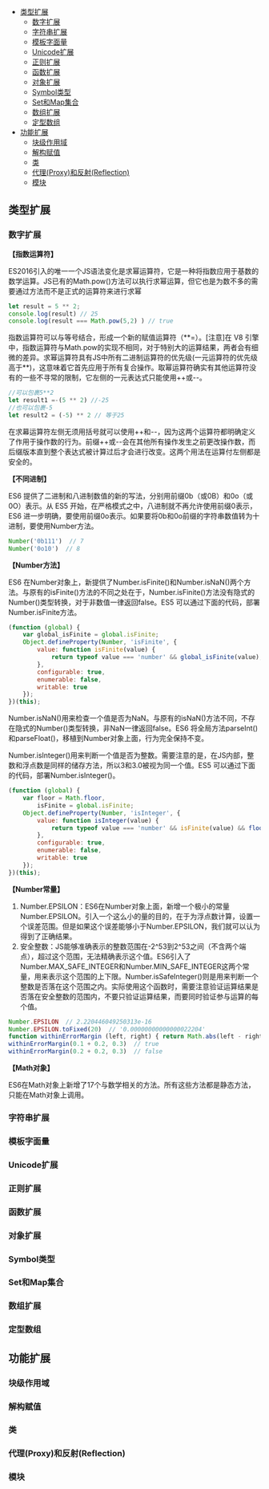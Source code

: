 - [类型扩展](#类型扩展)
    - [数字扩展](#数字扩展)
    - [字符串扩展](#字符串扩展)
    - [模板字面量](#模板字面量)
    - [Unicode扩展](#unicode扩展)
    - [正则扩展](#正则扩展)
    - [函数扩展](#函数扩展)
    - [对象扩展](#对象扩展)
    - [Symbol类型](#symbol类型)
    - [Set和Map集合](#set和map集合)
    - [数组扩展](#数组扩展)
    - [定型数组](#定型数组)
- [功能扩展](#功能扩展)
    - [块级作用域](#块级作用域)
    - [解构赋值](#解构赋值)
    - [类](#类)
    - [代理(Proxy)和反射(Reflection)](#代理proxy和反射reflection)
    - [模块](#模块)

## 类型扩展

### 数字扩展

**【指数运算符】**

ES2016引入的唯一一个JS语法变化是求幂运算符，它是一种将指数应用于基数的数学运算。JS已有的Math.pow()方法可以执行求幂运算，但它也是为数不多的需要通过方法而不是正式的运算符来进行求幂
```js
let result = 5 ** 2;
console.log(result) // 25
console.log(result === Math.pow(5,2) ) // true
```

指数运算符可以与等号结合，形成一个新的赋值运算符（\*\*=）。[注意]在 V8 引擎中，指数运算符与Math.pow的实现不相同，对于特别大的运算结果，两者会有细微的差异。求幂运算符具有JS中所有二进制运算符的优先级(一元运算符的优先级高于**)，这意味着它首先应用于所有复合操作。取幂运算符确实有其他运算符没有的一些不寻常的限制，它左侧的一元表达式只能使用++或--。
```js
//可以包裹5**2
let result1 =-(5 ** 2) //-25
//也可以包裹-5
let result2 = (-5) ** 2 // 等于25
```

在求幕运算符左侧无须用括号就可以使用++和--，因为这两个运算符都明确定义了作用于操作数的行为。前缀++或--会在其他所有操作发生之前更改操作数，而后缀版本直到整个表达式被计算过后才会进行改变。这两个用法在运算付左侧都是安全的。

**【不同进制】**

ES6 提供了二进制和八进制数值的新的写法，分别用前缀0b（或0B）和0o（或0O）表示。从 ES5 开始，在严格模式之中，八进制就不再允许使用前缀0表示，ES6 进一步明确，要使用前缀0o表示。如果要将0b和0o前缀的字符串数值转为十进制，要使用Number方法。
```js
Number('0b111')  // 7
Number('0o10')  // 8
```

**【Number方法】**

ES6 在Number对象上，新提供了Number.isFinite()和Number.isNaN()两个方法。与原有的isFinite()方法的不同之处在于，Number.isFinite()方法没有隐式的Number()类型转换，对于非数值一律返回false。ES5 可以通过下面的代码，部署Number.isFinite方法。
```js
(function (global) {
    var global_isFinite = global.isFinite;
    Object.defineProperty(Number, 'isFinite', {
        value: function isFinite(value) {
            return typeof value === 'number' && global_isFinite(value);
        },
        configurable: true,
        enumerable: false,
        writable: true
    });
})(this);
```

Number.isNaN()用来检查一个值是否为NaN。与原有的isNaN()方法不同，不存在隐式的Number()类型转换，非NaN一律返回false。ES6 将全局方法parseInt()和parseFloat()，移植到Number对象上面，行为完全保持不变。

Number.isInteger()用来判断一个值是否为整数。需要注意的是，在JS内部，整数和浮点数是同样的储存方法，所以3和3.0被视为同一个值。ES5 可以通过下面的代码，部署Number.isInteger()。
```js
(function (global) {
    var floor = Math.floor,
        isFinite = global.isFinite;
    Object.defineProperty(Number, 'isInteger', {
        value: function isInteger(value) {
            return typeof value === 'number' && isFinite(value) && floor(value) === value;
        },
        configurable: true,
        enumerable: false,
        writable: true
    });
})(this);
```

**【Number常量】**

1. Number.EPSILON：ES6在Number对象上面，新增一个极小的常量Number.EPSILON。引入一个这么小的量的目的，在于为浮点数计算，设置一个误差范围。但是如果这个误差能够小于Number.EPSILON，我们就可以认为得到了正确结果。
2. 安全整数：JS能够准确表示的整数范围在-2^53到2^53之间（不含两个端点），超过这个范围，无法精确表示这个值。ES6引入了Number.MAX_SAFE_INTEGER和Number.MIN_SAFE_INTEGER这两个常量，用来表示这个范围的上下限。Number.isSafeInteger()则是用来判断一个整数是否落在这个范围之内。实际使用这个函数时，需要注意验证运算结果是否落在安全整数的范围内，不要只验证运算结果，而要同时验证参与运算的每个值。

```js
Number.EPSILON  // 2.220446049250313e-16
Number.EPSILON.toFixed(20)  // '0.00000000000000022204'
function withinErrorMargin (left, right) { return Math.abs(left - right) < Number.EPSILON; }
withinErrorMargin(0.1 + 0.2, 0.3)  // true
withinErrorMargin(0.2 + 0.2, 0.3)  // false
```

**【Math对象】**

ES6在Math对象上新增了17个与数学相关的方法。所有这些方法都是静态方法，只能在Math对象上调用。

### 字符串扩展

### 模板字面量

### Unicode扩展

### 正则扩展

### 函数扩展

### 对象扩展

### Symbol类型

### Set和Map集合

### 数组扩展

### 定型数组

## 功能扩展

### 块级作用域

### 解构赋值

### 类

### 代理(Proxy)和反射(Reflection)

### 模块

